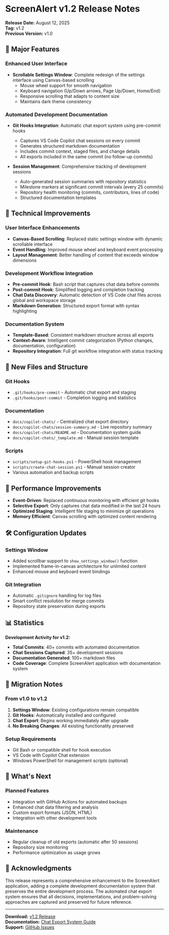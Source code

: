 # ScreenAlert v1.2 Release Notes

**Release Date:** August 12, 2025  
**Tag:** v1.2  
**Previous Version:** v1.0

## 🎉 Major Features

### Enhanced User Interface
- **Scrollable Settings Window**: Complete redesign of the settings interface using Canvas-based scrolling
  - Mouse wheel support for smooth navigation
  - Keyboard navigation (Up/Down arrows, Page Up/Down, Home/End)
  - Responsive scrolling that adapts to content size
  - Maintains dark theme consistency

### Automated Development Documentation
- **Git Hooks Integration**: Automatic chat export system using pre-commit hooks
  - Captures VS Code Copilot chat sessions on every commit
  - Generates structured markdown documentation
  - Includes commit context, staged files, and change details
  - All exports included in the same commit (no follow-up commits)

- **Session Management**: Comprehensive tracking of development sessions
  - Auto-generated session summaries with repository statistics
  - Milestone markers at significant commit intervals (every 25 commits)
  - Repository health monitoring (commits, contributors, lines of code)
  - Structured documentation templates

## 🔧 Technical Improvements

### User Interface Enhancements
- **Canvas-Based Scrolling**: Replaced static settings window with dynamic scrollable interface
- **Event Handling**: Improved mouse wheel and keyboard event processing
- **Layout Management**: Better handling of content that exceeds window dimensions

### Development Workflow Integration
- **Pre-commit Hook**: Bash script that captures chat data before commits
- **Post-commit Hook**: Simplified logging and completion tracking
- **Chat Data Discovery**: Automatic detection of VS Code chat files across global and workspace storage
- **Markdown Generation**: Structured export format with syntax highlighting

### Documentation System
- **Template-Based**: Consistent markdown structure across all exports
- **Context-Aware**: Intelligent commit categorization (Python changes, documentation, configuration)
- **Repository Integration**: Full git workflow integration with status tracking

## 📁 New Files and Structure

### Git Hooks
- `.git/hooks/pre-commit` - Automatic chat export and staging
- `.git/hooks/post-commit` - Completion logging and statistics

### Documentation
- `docs/copilot-chats/` - Centralized chat export directory
- `docs/copilot-chats/session-summary.md` - Live repository summary
- `docs/copilot-chats/README.md` - Documentation system guide
- `docs/copilot-chats/_template.md` - Manual session template

### Scripts
- `scripts/setup-git-hooks.ps1` - PowerShell hook management
- `scripts/create-chat-session.ps1` - Manual session creator
- Various automation and backup scripts

## 🚀 Performance Improvements

- **Event-Driven**: Replaced continuous monitoring with efficient git hooks
- **Selective Export**: Only captures chat data modified in the last 24 hours
- **Optimized Staging**: Intelligent file staging to minimize git operations
- **Memory Efficient**: Canvas scrolling with optimized content rendering

## 🛠️ Configuration Updates

### Settings Window
- Added scrollbar support to `show_settings_window()` function
- Implemented frame-in-canvas architecture for unlimited content
- Enhanced mouse and keyboard event bindings

### Git Integration
- Automatic `.gitignore` handling for log files
- Smart conflict resolution for merge commits
- Repository state preservation during exports

## 📊 Statistics

**Development Activity for v1.2:**
- **Total Commits**: 40+ commits with automated documentation
- **Chat Sessions Captured**: 35+ development sessions
- **Documentation Generated**: 100+ markdown files
- **Code Coverage**: Complete ScreenAlert application with documentation system

## 🔄 Migration Notes

### From v1.0 to v1.2
1. **Settings Window**: Existing configurations remain compatible
2. **Git Hooks**: Automatically installed and configured
3. **Chat Export**: Begins working immediately after upgrade
4. **No Breaking Changes**: All existing functionality preserved

### Setup Requirements
- Git Bash or compatible shell for hook execution
- VS Code with Copilot Chat extension
- Windows PowerShell for management scripts (optional)

## 🎯 What's Next

### Planned Features
- Integration with GitHub Actions for automated backups
- Enhanced chat data filtering and analysis
- Custom export formats (JSON, HTML)
- Integration with other development tools

### Maintenance
- Regular cleanup of old exports (automatic after 50 sessions)
- Repository size monitoring
- Performance optimization as usage grows

## 🙏 Acknowledgments

This release represents a comprehensive enhancement to the ScreenAlert application, adding a complete development documentation system that preserves the entire development process. The automated chat export system ensures that all decisions, implementations, and problem-solving approaches are captured and preserved for future reference.

---

**Download:** [v1.2 Release](https://github.com/eperry/ScreenAlert/releases/tag/v1.2)  
**Documentation:** [Chat Export System Guide](docs/copilot-chats/README.md)  
**Support:** [GitHub Issues](https://github.com/eperry/ScreenAlert/issues)
